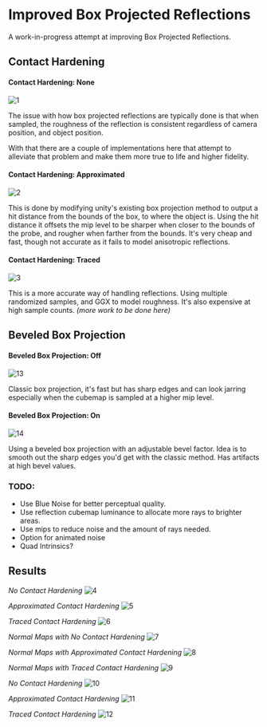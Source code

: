 # Improved Box Projected Reflections
A work-in-progress attempt at improving Box Projected Reflections.

## Contact Hardening

#### Contact Hardening: None
![1](GithubContent/1.png)

The issue with how box projected reflections are typically done is that when sampled, the roughness of the reflection is consistent regardless of camera position, and object position. 

With that there are a couple of implementations here that attempt to alleviate that problem and make them more true to life and higher fidelity.

#### Contact Hardening: Approximated
![2](GithubContent/2.png)

This is done by modifying unity's existing box projection method to output a hit distance from the bounds of the box, to where the object is. Using the hit distance it offsets the mip level to be sharper when closer to the bounds of the probe, and rougher when farther from the bounds. It's very cheap and fast, though not accurate as it fails to model anisotropic reflections.

#### Contact Hardening: Traced
![3](GithubContent/3.png)

This is a more accurate way of handling reflections. Using multiple randomized samples, and GGX to model roughness. It's also expensive at high sample counts. *(more work to be done here)*

## Beveled Box Projection

#### Beveled Box Projection: Off
![13](GithubContent/13.png)

Classic box projection, it's fast but has sharp edges and can look jarring especially when the cubemap is sampled at a higher mip level.

#### Beveled Box Projection: On
![14](GithubContent/14.png)

Using a beveled box projection with an adjustable bevel factor. Idea is to smooth out the sharp edges you'd get with the classic method. Has artifacts at high bevel values.

### TODO:

- Use Blue Noise for better perceptual quality.
- Use reflection cubemap luminance to allocate more rays to brighter areas.
- Use mips to reduce noise and the amount of rays needed.
- Option for animated noise
- Quad Intrinsics?

## Results

*No Contact Hardening*
![4](GithubContent/4.png)

*Approximated Contact Hardening*
![5](GithubContent/5.png)

*Traced Contact Hardening*
![6](GithubContent/6.png)

*Normal Maps with No Contact Hardening*
![7](GithubContent/7.png)

*Normal Maps with Approximated Contact Hardening*
![8](GithubContent/8.png)

*Normal Maps with Traced Contact Hardening*
![9](GithubContent/9.png)

*No Contact Hardening*
![10](GithubContent/10.png)

*Approximated Contact Hardening*
![11](GithubContent/11.png)

*Traced Contact Hardening*
![12](GithubContent/12.png)